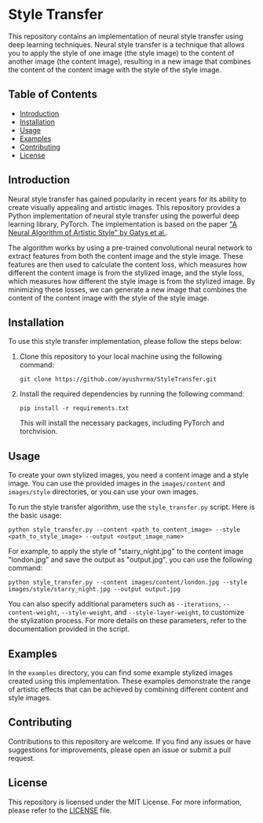# Style Transfer

This repository contains an implementation of neural style transfer using deep learning techniques. Neural style transfer is a technique that allows you to apply the style of one image (the style image) to the content of another image (the content image), resulting in a new image that combines the content of the content image with the style of the style image.

## Table of Contents

- [Introduction](#introduction)
- [Installation](#installation)
- [Usage](#usage)
- [Examples](#examples)
- [Contributing](#contributing)
- [License](#license)

## Introduction

Neural style transfer has gained popularity in recent years for its ability to create visually appealing and artistic images. This repository provides a Python implementation of neural style transfer using the powerful deep learning library, PyTorch. The implementation is based on the paper ["A Neural Algorithm of Artistic Style" by Gatys et al.](https://arxiv.org/abs/1508.06576).

The algorithm works by using a pre-trained convolutional neural network to extract features from both the content image and the style image. These features are then used to calculate the content loss, which measures how different the content image is from the stylized image, and the style loss, which measures how different the style image is from the stylized image. By minimizing these losses, we can generate a new image that combines the content of the content image with the style of the style image.

## Installation

To use this style transfer implementation, please follow the steps below:

1. Clone this repository to your local machine using the following command:

   ```
   git clone https://github.com/ayushvrma/StyleTransfer.git
   ```

2. Install the required dependencies by running the following command:

   ```
   pip install -r requirements.txt
   ```

   This will install the necessary packages, including PyTorch and torchvision.

## Usage

To create your own stylized images, you need a content image and a style image. You can use the provided images in the `images/content` and `images/style` directories, or you can use your own images.

To run the style transfer algorithm, use the `style_transfer.py` script. Here is the basic usage:

```
python style_transfer.py --content <path_to_content_image> --style <path_to_style_image> --output <output_image_name>
```

For example, to apply the style of "starry_night.jpg" to the content image "london.jpg" and save the output as "output.jpg", you can use the following command:

```
python style_transfer.py --content images/content/london.jpg --style images/style/starry_night.jpg --output output.jpg
```

You can also specify additional parameters such as `--iterations`, `--content-weight`, `--style-weight`, and `--style-layer-weight`, to customize the stylization process. For more details on these parameters, refer to the documentation provided in the script.

## Examples

In the `examples` directory, you can find some example stylized images created using this implementation. These examples demonstrate the range of artistic effects that can be achieved by combining different content and style images.

## Contributing

Contributions to this repository are welcome. If you find any issues or have suggestions for improvements, please open an issue or submit a pull request.

## License

This repository is licensed under the MIT License. For more information, please refer to the [LICENSE](LICENSE) file.
